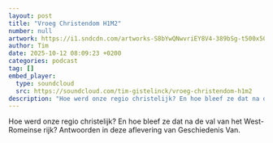 ```yaml
---
layout: post
title: "Vroeg Christendom H1M2"
number: null
artwork: https://i1.sndcdn.com/artworks-S8bYwQNwvriEY8V4-389bSg-t500x500.png
author: Tim
date: 2025-10-12 08:09:23 +0200
categories: podcast
tag: []
embed_player:
  type: soundcloud
  src: https://soundcloud.com/tim-gistelinck/vroeg-christendom-h1m2
description: "Hoe werd onze regio christelijk? En hoe bleef ze dat na de val van het West-Romeinse rijk? Antwoorden in deze aflevering van Geschiedenis Van."
---
```

Hoe werd onze regio christelijk? En hoe bleef ze dat na de val van het West-Romeinse rijk? Antwoorden in deze aflevering van Geschiedenis Van.